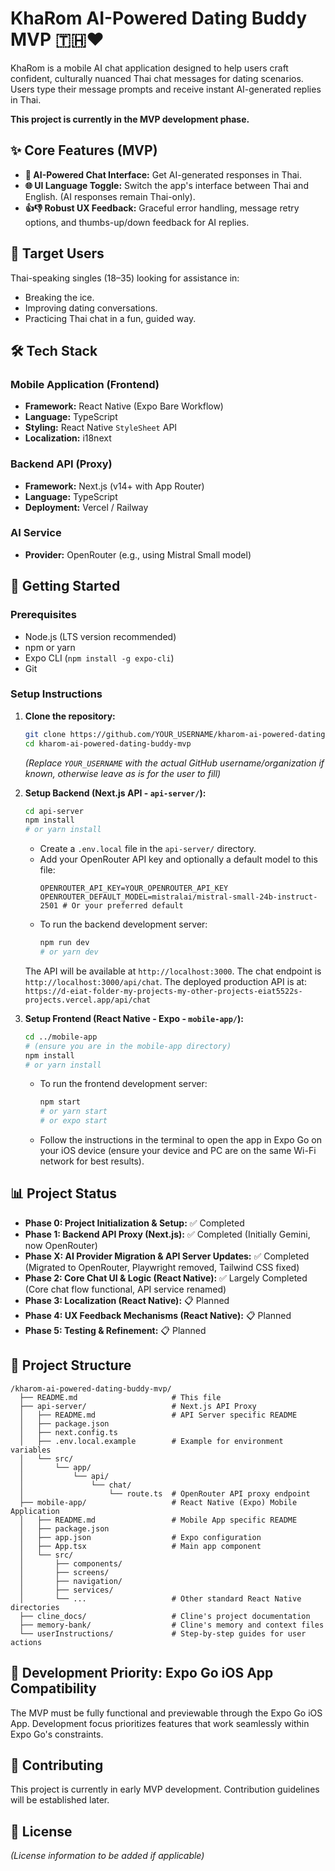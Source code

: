 # KhaRom AI-Powered Dating Buddy MVP 🇹🇭❤️

KhaRom is a mobile AI chat application designed to help users craft confident, culturally nuanced Thai chat messages for dating scenarios. Users type their message prompts and receive instant AI-generated replies in Thai.

**This project is currently in the MVP development phase.**

## ✨ Core Features (MVP)
-   **🤖 AI-Powered Chat Interface:** Get AI-generated responses in Thai.
-   **🌐 UI Language Toggle:** Switch the app's interface between Thai and English. (AI responses remain Thai-only).
-   **👍👎 Robust UX Feedback:** Graceful error handling, message retry options, and thumbs-up/down feedback for AI replies.

## 🎯 Target Users
Thai-speaking singles (18–35) looking for assistance in:
-   Breaking the ice.
-   Improving dating conversations.
-   Practicing Thai chat in a fun, guided way.

## 🛠️ Tech Stack

### Mobile Application (Frontend)
-   **Framework:** React Native (Expo Bare Workflow)
-   **Language:** TypeScript
-   **Styling:** React Native `StyleSheet` API
-   **Localization:** i18next

### Backend API (Proxy)
-   **Framework:** Next.js (v14+ with App Router)
-   **Language:** TypeScript
-   **Deployment:** Vercel / Railway

### AI Service
-   **Provider:** OpenRouter (e.g., using Mistral Small model)

## 🚀 Getting Started

### Prerequisites
- Node.js (LTS version recommended)
- npm or yarn
- Expo CLI (`npm install -g expo-cli`)
- Git

### Setup Instructions

1.  **Clone the repository:**
    ```bash
    git clone https://github.com/YOUR_USERNAME/kharom-ai-powered-dating-buddy-mvp.git
    cd kharom-ai-powered-dating-buddy-mvp
    ```
    *(Replace `YOUR_USERNAME` with the actual GitHub username/organization if known, otherwise leave as is for the user to fill)*

2.  **Setup Backend (Next.js API - `api-server/`):**
    ```bash
    cd api-server
    npm install 
    # or yarn install
    ```
    - Create a `.env.local` file in the `api-server/` directory.
    - Add your OpenRouter API key and optionally a default model to this file:
      ```env
      OPENROUTER_API_KEY=YOUR_OPENROUTER_API_KEY
      OPENROUTER_DEFAULT_MODEL=mistralai/mistral-small-24b-instruct-2501 # Or your preferred default
      ```
    - To run the backend development server:
      ```bash
      npm run dev
      # or yarn dev
      ```
    The API will be available at `http://localhost:3000`. The chat endpoint is `http://localhost:3000/api/chat`.
    The deployed production API is at: `https://d-eiat-folder-my-projects-my-other-projects-eiat5522s-projects.vercel.app/api/chat`

3.  **Setup Frontend (React Native - Expo - `mobile-app/`):**
    ```bash
    cd ../mobile-app 
    # (ensure you are in the mobile-app directory)
    npm install
    # or yarn install
    ```
    - To run the frontend development server:
      ```bash
      npm start
      # or yarn start
      # or expo start
      ```
    - Follow the instructions in the terminal to open the app in Expo Go on your iOS device (ensure your device and PC are on the same Wi-Fi network for best results).

## 📊 Project Status
- **Phase 0: Project Initialization & Setup:** ✅ Completed
- **Phase 1: Backend API Proxy (Next.js):** ✅ Completed (Initially Gemini, now OpenRouter)
- **Phase X: AI Provider Migration & API Server Updates:** ✅ Completed (Migrated to OpenRouter, Playwright removed, Tailwind CSS fixed)
- **Phase 2: Core Chat UI & Logic (React Native):** ✅ Largely Completed (Core chat flow functional, API service renamed)
- **Phase 3: Localization (React Native):** 📋 Planned
- **Phase 4: UX Feedback Mechanisms (React Native):** 📋 Planned
- **Phase 5: Testing & Refinement:** 📋 Planned

## 📁 Project Structure
```
/kharom-ai-powered-dating-buddy-mvp/
  ├── README.md                     # This file
  ├── api-server/                   # Next.js API Proxy
  │   ├── README.md                 # API Server specific README
  │   ├── package.json
  │   ├── next.config.ts
  │   ├── .env.local.example        # Example for environment variables
  │   └── src/
  │       └── app/
  │           └── api/
  │               └── chat/
  │                   └── route.ts  # OpenRouter API proxy endpoint
  ├── mobile-app/                   # React Native (Expo) Mobile Application
  │   ├── README.md                 # Mobile App specific README
  │   ├── package.json
  │   ├── app.json                  # Expo configuration
  │   ├── App.tsx                   # Main app component
  │   └── src/
  │       ├── components/
  │       ├── screens/
  │       ├── navigation/
  │       ├── services/
  │       └── ...                   # Other standard React Native directories
  ├── cline_docs/                   # Cline's project documentation
  ├── memory-bank/                  # Cline's memory and context files
  └── userInstructions/             # Step-by-step guides for user actions
```

## 📝 Development Priority: Expo Go iOS App Compatibility
The MVP must be fully functional and previewable through the Expo Go iOS App. Development focus prioritizes features that work seamlessly within Expo Go's constraints.

## 🤝 Contributing
This project is currently in early MVP development. Contribution guidelines will be established later.

## 📄 License
*(License information to be added if applicable)*

